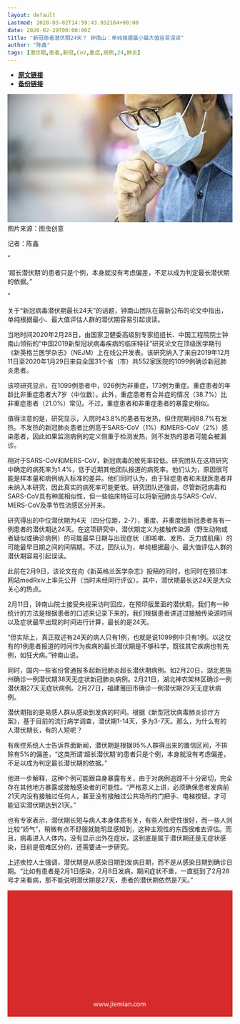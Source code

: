 ```yaml
---
layout: default
Lastmod: 2020-03-02T14:59:43.932164+00:00
date: 2020-02-29T00:00:00Z
title: "新冠患者潜伏期24天？ 钟南山：单纯根据最小最大值容易误读"
author: "陈鑫"
tags: [潜伏期,患者,新冠,CoV,重症,病例,24,肺炎]
---
```


* [**原文链接**](https://mp.weixin.qq.com/s/NsYS340vDMXwT0aW3Ou5OA)
* [**备份链接**](http://archive.today/RTu5S)


![](/images/post/518c443fbf05e3514ba3d7f8977c7701.jpg)图片来源：图虫创意

记者：陈鑫

“

  

‘超长潜伏期’的患者只是个例，本身就没有考虑偏差，不足以成为判定最长潜伏期的依据。”

  

”

关于“新冠病毒潜伏期最长24天”的话题，钟南山团队在最新公布的论文中指出，单纯根据最小、最大值评估人群的潜伏期容易引起误读。  

当地时间2020年2月28日，由国家卫健委高级别专家组组长、中国工程院院士钟南山领衔的“中国2019新型冠状病毒疾病的临床特征”研究论文在顶级医学期刊《新英格兰医学杂志》（NEJM）上在线公开发表。该研究纳入了来自2019年12月11日至2020年1月29日来自全国31个省（市）共552家医院的1099例确诊新冠肺炎患者。

该项研究显示，在1099例患者中，926例为非重症，173例为重症。重症患者的年龄比非重症患者大7岁（中位数）。此外，重症患者有合并症的情况（38.7%）比非重症患者（21.0%）常见。不过，重症患者和非重症患者的暴露史相似。

值得注意的是，研究显示，入院时43.8%的患者有发热，但住院期间88.7%有发热。不发热的新冠肺炎患者比例高于SARS-CoV（1%）和MERS-CoV（2%）感染患者，因此如果监测病例的定义侧重于检测发热，则不发热的患者可能会被漏诊。

相对于SARS-CoV和MERS-CoV，新冠病毒的致死率较低。研究团队在这项研究中确定的病死率为1.4%，低于近期其他团队报道的病死率。他们认为，原因很可能是样本量和病例纳入标准的差异。他们同时认为，由于轻症患者和未就医患者并未纳入本研究，因此真实的病死率可能更低。研究团队还强调，尽管新冠病毒和SARS-CoV具有种属相似性，但一些临床特征可以将新冠肺炎与SARS-CoV、MERS-CoV及季节性流感区分开来。

研究得出的中位潜伏期为4天（四分位距，2-7），重度、非重度组新冠患者各有一例患者的潜伏期达24天。在这项研究中，潜伏期定义为接触传染源（野生动物或者疑似或确诊病例）的可能最早日期与出现症状（即咳嗽、发热、乏力或肌痛）的可能最早日期之间的间隔期。不过，团队认为，单纯根据最小、最大值评估人群的潜伏期容易引起误读。

此前在2月9日，该论文在向《新英格兰医学杂志》投稿的同时，也同时在预印本网站medRxiv上率先公开（当时未经同行评议）。其中，潜伏期最长达24天是大众关心的热点。

2月11日，钟南山院士接受央视采访时回应，在预印版里面的潜伏期，我们有一种统计的方法是根据患者的口述来记录下来的，我们根据患者讲述过接触传染源时间以及症状最早出现的时间进行计算，最长的是24天。

“但实际上，真正叙述有24天的病人只有1例，也就是说1099例中只有1例。以这仅有的1例患者报道的时间作为疾病的最长潜伏期是不够科学，既往其它疾病也有先例，如狂犬病。”钟南山说。

同时，国内一些省份曾通报多起新冠肺炎超长潜伏期病例。如2月20日，湖北恩施州确诊一例潜伏期38天无症状新冠肺炎病例。2月21日，湖北神农架林区确诊一例潜伏期27天无症状病例。2月27日，福建莆田市确诊一例潜伏期29天无症状病例。

潜伏期指的是易感人群从感染到发病的时间。根据《新型冠状病毒肺炎诊疗方案》，基于目前的流行病学调查，潜伏期1-14天，多为3-7天。那么，为什么有的人潜伏期长，有的人短呢？

有疾控系统人士告诉界面新闻，潜伏期是根据95%人群得出来的置信区间，不排除有5%的偏差，“这类所谓‘超长潜伏期’的患者只是个例，本身就没有考虑偏差，不足以成为判定最长潜伏期的依据。”

他进一步解释，这种个例可能跟自身暴露有关，由于对病例追踪不十分密切，完全存在其他地方暴露或接触感染者的可能性。“严格意义上讲，必须确保患者发病前21天内没有接触过任何人，甚至没有接触过公共场所的门把手、电梯按钮，才可能证实潜伏期达到21天。”

也有专家表示，潜伏期长短与病人本身体质有关，有些人耐受性很好，而一些人则比较“娇气”，稍微有点不舒服就能明显感知到，这种主观性的东西很难去评估。而且，病毒进入人体内，没有显示出外在症状，这到底是属于潜伏期还是无症状感染，目前是很难区分的，还需要进一步研究。

上述疾控人士强调，潜伏期是从感染日期到发病日期，而不是从感染日期到确诊日期。“比如有患者是2月1日感染，2月8日发病，期间症状不重，一直挺到了2月28号才来看病，那不能说明潜伏期是‌‌27天，‌‌患者的潜伏期依然是7天。”

![](/images/post/3ef9527fd7edfb43b0c70486c7a956af.jpg)

